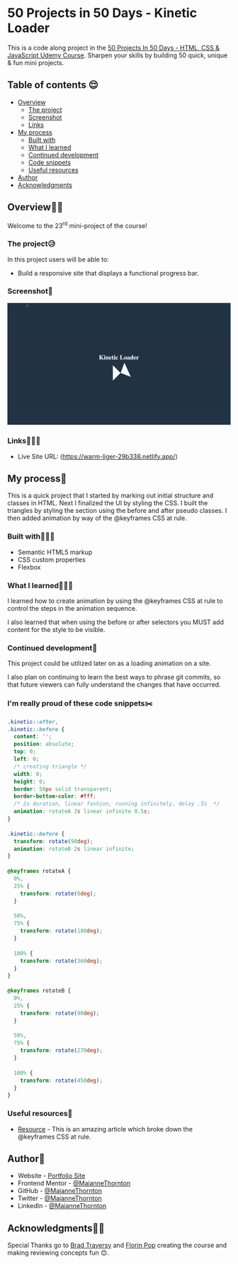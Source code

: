 # 50 Projects in 50 Days - Kinetic Loader

This is a code along project in the [50 Projects In 50 Days - HTML, CSS & JavaScript Udemy Course](https://www.udemy.com/course/50-projects-50-days/). Sharpen your skills by building 50 quick, unique & fun mini projects.

## Table of contents 😌

- [Overview](#overview)
  - [The project](#the-project)
  - [Screenshot](#screenshot)
  - [Links](#links)
- [My process](#my-process)
  - [Built with](#built-with)
  - [What I learned](#what-i-learned)
  - [Continued development](#continued-development)
  - [Code snippets](#im-really-proud-of-these-code-snippets%EF%B8%8F)
  - [Useful resources](#useful-resources)
- [Author](#author)
- [Acknowledgments](#acknowledgments)

## Overview👋🏾

Welcome to the 23<sup>rd</sup> mini-project of the course!

### The project😥

In this project users will be able to:

- Build a responsive site that displays a functional progress bar.

### Screenshot🌇

![](./screenshot.gif)

### Links👩🏾‍💻

- Live Site URL: (https://warm-liger-29b338.netlify.app/)

## My process💭

This is a quick project that I started by marking out initial structure and classes in HTML. Next I finalized the UI by styling the CSS. I built the triangles by styling the section using the before and after pseudo classes. I then added animation by way of the @keyframes CSS at rule.

### Built with👷🏾‍♀️

- Semantic HTML5 markup
- CSS custom properties
- Flexbox

### What I learned👩🏾‍🏫

I learned how to create animation by using the @keyframes CSS at rule to control the steps in the animation sequence.

I also learned that when using the before or after selectors you MUST add content for the style to be visible.

### Continued development🔮

This project could be utilized later on as a loading animation on a site.

I also plan on continuing to learn the best ways to phrase git commits, so that future viewers can fully understand the changes that have occurred.

### I'm really proud of these code snippets✂️

```css
.kinetic::after,
.kinetic::before {
  content: '';
  position: absolute;
  top: 0;
  left: 0;
  /* creating triangle */
  width: 0;
  height: 0;
  border: 50px solid transparent;
  border-bottom-color: #fff;
  /* 2s duration, linear fashion, running infinitely, delay .5s  */
  animation: rotateA 2s linear infinite 0.5s;
}

.kinetic::before {
  transform: rotate(90deg);
  animation: rotateB 2s linear infinite;
}

@keyframes rotateA {
  0%,
  25% {
    transform: rotate(0deg);
  }

  50%,
  75% {
    transform: rotate(180deg);
  }

  100% {
    transform: rotate(360deg);
  }
}

@keyframes rotateB {
  0%,
  25% {
    transform: rotate(90deg);
  }

  50%,
  75% {
    transform: rotate(270deg);
  }

  100% {
    transform: rotate(450deg);
  }
}
```



### Useful resources📖

- [Resource](https://developer.mozilla.org/en-US/docs/Web/CSS/@keyframes) - This is an amazing article which broke down the @keyframes CSS at rule.

## Author🔎

- Website - [Portfolio Site](https://maiannethornton.netlify.app/)
- Frontend Mentor - [@MaianneThornton](https://www.frontendmentor.io/profile/MaianneThornton)
- GitHub - [@MaianneThornton](GitHub.com/MaianneThornton)
- Twitter - [@MaianneThornton](https://twitter.com/MaianneThornton)
- LinkedIn - [@MaianneThornton](https://www.linkedin.com/in/maiannethornton/)

## Acknowledgments🙏🏾

Special Thanks go to [Brad Traversy](http://www.traversymedia.com/) and [Florin Pop](http://www.florin-pop.com/) creating the course and making reviewing concepts fun 😊.
